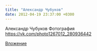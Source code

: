 ```yaml
---
title: "Александр Чубуков"
date: 2012-04-19 23:37:00 +0300
---
```


Александр Чубуков
Фотография
https://vk.com/photo1267012_280936442

[Вложение](https://vk.com/photo1267012_280936442)
